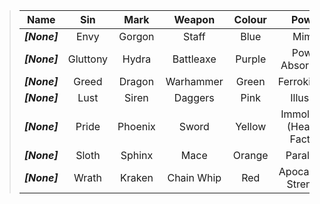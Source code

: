 > |__Name__|__Sin__|__Mark__|__Weapon__|__Colour__|__Power__|__Race__|
> |:-:|:-:|:-:|:-:|:-:|:-:|:-:|
> |___[None]___|Envy|Gorgon|Staff|Blue|Mimic|Changeling|
> |___[None]___|Gluttony|Hydra|Battleaxe|Purple|Power Absorbtion|___[None]___|
> |___[None]___|Greed|Dragon|Warhammer|Green|Ferrokinesis|___[None]___|
> |___[None]___|Lust|Siren|Daggers|Pink|Illusion|Faerie|
> |___[None]___|Pride|Phoenix|Sword|Yellow|Immolation (Healing Factor)|___[None]___|
> |___[None]___|Sloth|Sphinx|Mace|Orange|Paralysis|___[None]___|
> |___[None]___|Wrath|Kraken|Chain Whip|Red|Apocalyptic Strength|___[None]___|